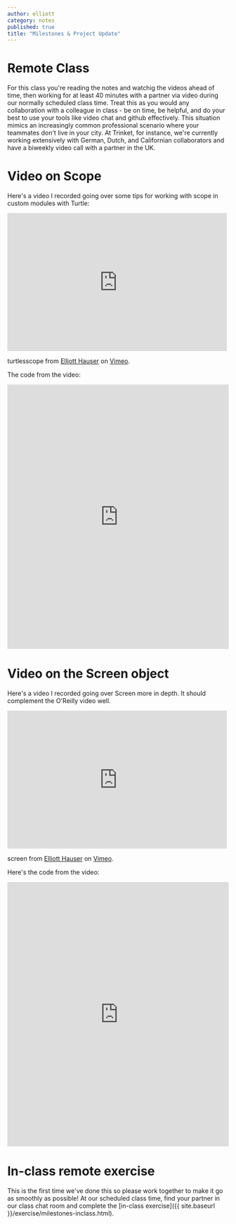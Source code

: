 ```yaml
---
author: elliott
category: notes
published: true
title: "Milestones & Project Update"
---
```


# Remote Class

For this class you're reading the notes and watchig the videos ahead of time, then working for at least 40 minutes with a partner via video during our normally scheduled class time.  Treat this as you would any collaboration with a colleague in class - be on time, be helpful, and do your best to use your tools like video chat and github effectively.  This situation mimics an increasingly common professional scenario where your teammates don't live in your city.  At Trinket, for instance, we're currently working extensively with German, Dutch, and Californian collaborators and have a biweekly video call with a partner in the UK.

# Video on Scope

Here's a video I recorded going over some tips for working with scope in custom modules with Turtle:

<iframe src="https://player.vimeo.com/video/155343506?title=0&byline=0&portrait=0" width="500" height="313" frameborder="0" webkitallowfullscreen mozallowfullscreen allowfullscreen></iframe>
<p>turtlesscope from <a href="https://vimeo.com/user13562683">Elliott Hauser</a> on <a href="https://vimeo.com">Vimeo</a>.</p>

The code from the video:

<iframe src="https://trinket.io/embed/python/0c00dd8c95" width="100%" height="600" frameborder="0" marginwidth="0" marginheight="0" allowfullscreen></iframe>

# Video on the Screen object

Here's a video I recorded going over Screen more in depth.  It should complement the O'Reilly video well.

<iframe src="https://player.vimeo.com/video/155346489?title=0&byline=0&portrait=0" width="500" height="313" frameborder="0" webkitallowfullscreen mozallowfullscreen allowfullscreen></iframe>
<p>screen from <a href="https://vimeo.com/user13562683">Elliott Hauser</a> on <a href="https://vimeo.com">Vimeo</a>.</p>

Here's the code from the video:

<iframe src="https://trinket.io/embed/python/1a4c46a2a7" width="100%" height="600" frameborder="0" marginwidth="0" marginheight="0" allowfullscreen></iframe>

# In-class remote exercise

This is the first time we've done this so please work together to make it go as smoothly as possible!  At our scheduled class time, find your partner in our class chat room and complete the [in-class exercise]({{ site.baseurl }}/exercise/milestones-inclass.html).
